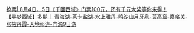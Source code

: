   
[抢票| 8月4日、5日《千回西域》门票100元，还有千元大奖等你来得！](http://www.dianyue.me/archives/026/vzq9p3fmzsco90xc/)  
[【寻梦西域】多期｜ 青海湖-茶卡盐湖-水上雅丹-鸣沙山月牙泉-莫高窟-嘉峪关-张掖丹霞-天境祁连-门源9日游](http://www.dianyue.me/archives/787/j3ku92lpsjvdvju5/)